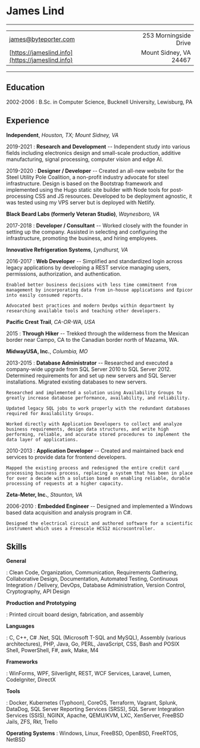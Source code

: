 James Lind
==========

----------------

|                                                         |                                                        |
| ------------------------------------------------------- | -----------------------------------------------------: |
| [james@byteporter.com](mailto:james@byteporter.com)     |                                  253 Morningside Drive |
| [https://jameslind.info](https://jameslind.info)        |                                 Mount Sidney, VA 24467 |

----------------

Education
---------

2002-2006
:   B.Sc. in Computer Science, Bucknell University, Lewisburg, PA

Experience
----------

**Independent**, *Houston, TX; Mount Sidney, VA*

2019-2021
:   **Research and Development** -- Independent study into various fields including electronics design and small-scale production, additive manufacturing, signal processing, computer vision and edge AI.

2019-2020
:   **Designer / Developer** -- Created an all-new website for the Steel Utility Pole Coalition, a non-profit industry advocate for steel infrastructure. Design is based on the Bootstrap framework and implemented using the Hugo static site builder with Node tools for post-processing CSS and JS resources. Developed to be deployment agnostic, it was tested using my VPS server but is deployed with Netlify.

**Black Beard Labs (formerly Veteran Studio)**, *Waynesboro, VA*

2017-2018
:   **Developer / Consultant** -- Worked closely with the founder in setting up the company. Assisted in selecting and configuring the infrastructure, promoting the business, and hiring employees.

**Innovative Refrigeration Systems**, *Lyndhurst, VA*

2016-2017
:   **Web Developer** -- Simplified and standardized login across legacy applications by developing a REST service managing users, permissions, authorization, and authentication.

    Enabled better business decisions with less time commitment from management by incorporating data from in-house applications and Epicor into easily consumed reports.

    Advocated best practices and modern DevOps within department by researching available tools and teaching other developers.

**Pacific Crest Trail**, *CA-OR-WA, USA*

2015
:   **Through Hiker** -- Trekked through the wilderness from the Mexican border near Campo, CA to the Canadian border north of Mazama, WA.

**MidwayUSA, Inc.**, *Columbia, MO*

2013-2015
:   **Database Administrator** -- Researched and executed a company-wide upgrade from SQL Server 2010 to SQL Server 2012. Determined requirements for and set up new servers and SQL Server installations. Migrated existing databases to new servers.

    Researched and implemented a solution using Availability Groups to greatly increase database performance, availability, and reliability.

    Updated legacy SQL jobs to work properly with the redundant databases required for Availability Groups.

    Worked directly with Application Developers to collect and analyze business requirements, design data structures, and write high performing, reliable, and accurate stored procedures to implement the data layer of applications.

2010-2013
:   **Application Developer** -- Created and maintained back end services to provide data for frontend developers.

    Mapped the existing process and redesigned the entire credit card processing business process, replacing a system that has been in place for over a decade with a solution based on enabling reliable, durable processing of requests at a higher capacity.

**Zeta-Meter, Inc.**, *Staunton, VA*

2006-2010
:   **Embedded Engineer** -- Designed and implemented a Windows based data acquisition and analysis program in C#.

    Designed the electrical circuit and authored software for a scientific instrument which uses a Freescale HCS12 microcontroller.

Skills
------

**General**

:   Clean Code, Organization, Communication, Requirements Gathering, Collaborative Design, Documentation, Automated Testing, Continuous Integration / Delivery, DevOps, Database Administration, Version Control, Cryptography, API Design

**Production and Prototyping**

:   Printed circuit board design, fabrication, and assembly

**Languages**

:   C, C++, C# .Net, SQL (Microsoft T-SQL and MySQL), Assembly (various architectures), PHP, Java, Go, PERL, JavaScript, CSS, Bash and POSIX Shell, PowerShell, F#, awk, Make, M4

**Frameworks**

:   WinForms, WPF, Silverlight, REST, WCF Services, Laravel, Lumen, CodeIgniter, DirectX

**Tools**

:  Docker, Kubernetes (Typhoon), CoreOS, Terraform, Vagrant, Splunk, DataDog, SQL Server Reporting Services (SRSS), SQL Server Integration Services (SSIS), NGINX, Apache, QEMU/KVM, LXC, XenServer, FreeBSD Jails, ZFS, Rkt, Trello

**Operating Systems**
:  Windows, Linux, FreeBSD, OpenBSD, FreeRTOS, NetBSD
